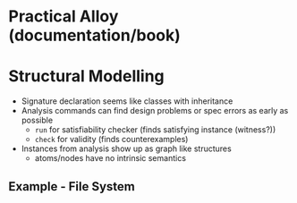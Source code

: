 # Practical Alloy (documentation/book)

# Structural Modelling

- Signature declaration seems like classes with inheritance
- Analysis commands can find design problems or spec errors as early as possible
  - `run` for satisfiability checker (finds satisfying instance (witness?))
  - `check` for validity (finds counterexamples)
- Instances from analysis show up as graph like structures
  - atoms/nodes have no intrinsic semantics

## Example - File System
